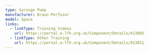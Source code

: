```yaml
---
type: Syringe Pump
manufacturer: Braun-Perfusor
model: Space
links:
  - linkType: Training Videos
    url: https://portal.e-lfh.org.uk/Component/Details/613805
  - linkType: Other Training
    url: https://portal.e-lfh.org.uk/Component/Details/613811
---
```

